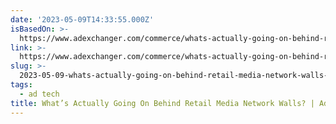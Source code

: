 ```yaml
---
date: '2023-05-09T14:33:55.000Z'
isBasedOn: >-
  https://www.adexchanger.com/commerce/whats-actually-going-on-behind-retail-media-network-walls/?utm_source=related-articles&utm_medium=Related&utm_campaign=Related&utm_content=Related&utm_term=Related
link: >-
  https://www.adexchanger.com/commerce/whats-actually-going-on-behind-retail-media-network-walls/?utm_source=related-articles&utm_medium=Related&utm_campaign=Related&utm_content=Related&utm_term=Related
slug: >-
  2023-05-09-whats-actually-going-on-behind-retail-media-network-walls-or-adexchanger
tags:
  - ad tech
title: What’s Actually Going On Behind Retail Media Network Walls? | AdExchanger
---
```


